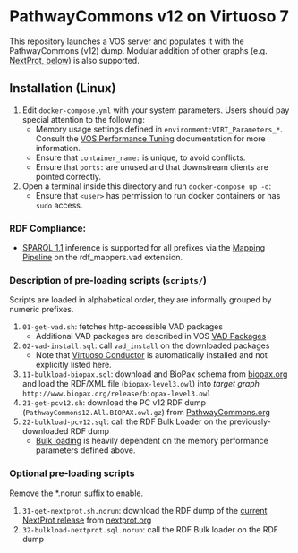 # PathwayCommons v12 on Virtuoso 7

This repository launches a VOS server and populates it with the PathwayCommons (v12) dump.  Modular addition of other graphs (e.g. [NextProt, below](#optional-pre-loading-scripts)) is also supported.  

## Installation (Linux)
1. Edit `docker-compose.yml` with your system parameters.  Users should pay special attention to the following:
    * Memory usage settings defined in `environment:VIRT_Parameters_*`.  Consult the [VOS Performance Tuning](https://vos.openlinksw.com/owiki/wiki/VOS/VirtRDFPerformanceTuning) documentation for more information. 
    * Ensure that `container_name:` is unique, to avoid conflicts.
    * Ensure that `ports:` are unused and that downstream clients are pointed correctly.
2. Open a terminal inside this directory and run `docker-compose up -d`:
    * Ensure that `<user>` has permission to run docker containers or has `sudo` access.

### RDF Compliance:
* [SPARQL 1.1](https://www.w3.org/TR/sparql11-query/) inference is supported for all prefixes via the [Mapping Pipeline](https://docs.openlinksw.com/virtuoso/virtuosospongerworkpr/) on the rdf_mappers.vad extension.

### Description of pre-loading scripts (`scripts/`)
Scripts are loaded in alphabetical order, they are informally grouped by numeric prefixes.  
1. `01-get-vad.sh`: fetches http-accessible VAD packages
    * Additional VAD packages are described in VOS [VAD Packages](https://vos.openlinksw.com/owiki/wiki/VOS/VOSDownload#VAD%20Packages)
2. `02-vad-install.sql`: call `vad_install` on the downloaded packages
    * Note that [Virtuoso Conductor](http://demo.openlinksw.com/conductor/) is automatically installed and not explicitly listed here.
3. `11-bulkload-biopax.sql`: download and BioPax schema from [biopax.org](http://www.biopax.org/release) and load the RDF/XML file (`biopax-level3.owl`) into *target graph* `http://www.biopax.org/release/biopax-level3.owl`
4. `21-get-pcv12.sh`: download the PC v12 RDF dump (`PathwayCommons12.All.BIOPAX.owl.gz`) from [PathwayCommons.org](https://www.pathwaycommons.org/)
5. `22-bulkload-pcv12.sql`: call the RDF Bulk Loader on the previously-downloaded RDF dump
    * [Bulk loading](https://vos.openlinksw.com/owiki/wiki/VOS/VirtBulkRDFLoader) is heavily dependent on the memory performance parameters defined above.

### Optional pre-loading scripts
Remove the *.norun suffix to enable.
1. `31-get-nextprot.sh.norun`: download the RDF dump of the [current NextProt release](https://download.nextprot.org/pub/current_release/rdf/ttl/) from [nextprot.org](https://download.nextprot.org)
2. `32-bulkload-nextprot.sql.norun`: call the RDF Bulk loader on the RDF dump
